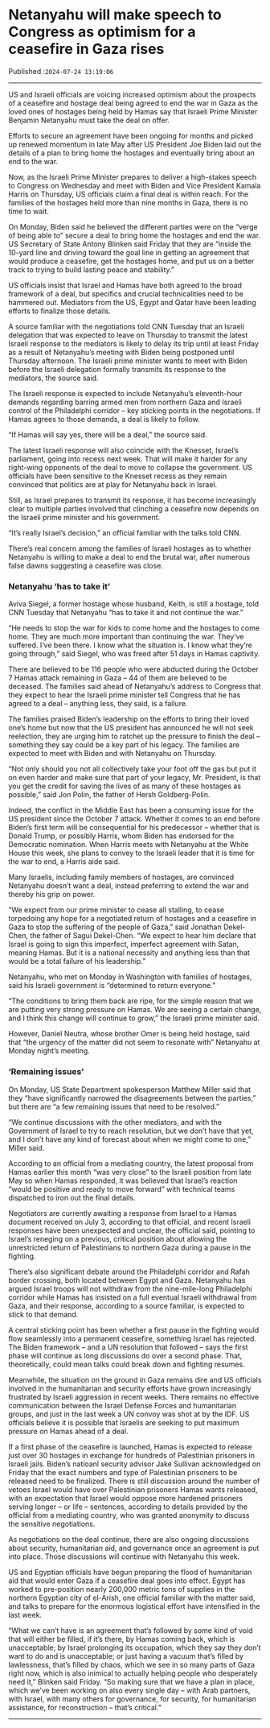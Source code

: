 # Netanyahu will make speech to Congress as optimism for a ceasefire in Gaza rises

Published :`2024-07-24 13:19:06`

---

US and Israeli officials are voicing increased optimism about the prospects of a ceasefire and hostage deal being agreed to end the war in Gaza as the loved ones of hostages being held by Hamas say that Israeli Prime Minister Benjamin Netanyahu must take the deal on offer.

Efforts to secure an agreement have been ongoing for months and picked up renewed momentum in late May after US President Joe Biden laid out the details of a plan to bring home the hostages and eventually bring about an end to the war.

Now, as the Israeli Prime Minister prepares to deliver a high-stakes speech to Congress on Wednesday and meet with Biden and Vice President Kamala Harris on Thursday, US officials claim a final deal is within reach. For the families of the hostages held more than nine months in Gaza, there is no time to wait.

On Monday, Biden said he believed the different parties were on the “verge of being able to” secure a deal to bring home the hostages and end the war. US Secretary of State Antony Blinken said Friday that they are “inside the 10-yard line and driving toward the goal line in getting an agreement that would produce a ceasefire, get the hostages home, and put us on a better track to trying to build lasting peace and stability.”

US officials insist that Israel and Hamas have both agreed to the broad framework of a deal, but specifics and crucial technicalities need to be hammered out. Mediators from the US, Egypt and Qatar have been leading efforts to finalize those details.

A source familiar with the negotiations told CNN Tuesday that an Israeli delegation that was expected to leave on Thursday to transmit the latest Israeli response to the mediators is likely to delay its trip until at least Friday as a result of Netanyahu’s meeting with Biden being postponed until Thursday afternoon. The Israeli prime minister wants to meet with Biden before the Israeli delegation formally transmits its response to the mediators, the source said.

The Israeli response is expected to include Netanyahu’s eleventh-hour demands regarding barring armed men from northern Gaza and Israeli control of the Philadelphi corridor – key sticking points in the negotiations. If Hamas agrees to those demands, a deal is likely to follow.

“If Hamas will say yes, there will be a deal,” the source said.

The latest Israeli response will also coincide with the Knesset, Israel’s parliament, going into recess next week. That will make it harder for any right-wing opponents of the deal to move to collapse the government. US officials have been sensitive to the Knesset recess as they remain convinced that politics are at play for Netanyahu back in Israel.

Still, as Israel prepares to transmit its response, it has become increasingly clear to multiple parties involved that clinching a ceasefire now depends on the Israeli prime minister and his government.

“It’s really Israel’s decision,” an official familiar with the talks told CNN.

There’s real concern among the families of Israeli hostages as to whether Netanyahu is willing to make a deal to end the brutal war, after numerous false dawns suggesting a ceasefire was close.

### Netanyahu ‘has to take it’

Aviva Siegel, a former hostage whose husband, Keith, is still a hostage, told CNN Tuesday that Netanyahu “has to take it and not continue the war.”

“He needs to stop the war for kids to come home and the hostages to come home. They are much more important than continuing the war. They’ve suffered. I’ve been there. I know what the situation is. I know what they’re going through,” said Siegel, who was freed after 51 days in Hamas captivity.

There are believed to be 116 people who were abducted during the October 7 Hamas attack remaining in Gaza – 44 of them are believed to be deceased. The families said ahead of Netanyahu’s address to Congress that they expect to hear the Israeli prime minister tell Congress that he has agreed to a deal – anything less, they said, is a failure.

The families praised Biden’s leadership on the efforts to bring their loved one’s home but now that the US president has announced he will not seek reelection, they are urging him to ratchet up the pressure to finish the deal – something they say could be a key part of his legacy. The families are expected to meet with Biden and with Netanyahu on Thursday.

“Not only should you not all collectively take your foot off the gas but put it on even harder and make sure that part of your legacy, Mr. President, is that you get the credit for saving the lives of as many of these hostages as possible,” said Jon Polin, the father of Hersh Goldberg-Polin.

Indeed, the conflict in the Middle East has been a consuming issue for the US president since the October 7 attack. Whether it comes to an end before Biden’s first term will be consequential for his predecessor – whether that is Donald Trump, or possibly Harris, whom Biden has endorsed for the Democratic nomination. When Harris meets with Netanyahu at the White House this week, she plans to convey to the Israeli leader that it is time for the war to end, a Harris aide said.

Many Israelis, including family members of hostages, are convinced Netanyahu doesn’t want a deal, instead preferring to extend the war and thereby his grip on power.

“We expect from our prime minister to cease all stalling, to cease torpedoing any hope for a negotiated return of hostages and a ceasefire in Gaza to stop the suffering of the people of Gaza,” said Jonathan Dekel-Chen, the father of Sagui Dekel-Chen. “We expect to hear him declare that Israel is going to sign this imperfect, imperfect agreement with Satan, meaning Hamas. But it is a national necessity and anything less than that would be a total failure of his leadership.”

Netanyahu, who met on Monday in Washington with families of hostages, said his Israeli government is “determined to return everyone.”

“The conditions to bring them back are ripe, for the simple reason that we are putting very strong pressure on Hamas. We are seeing a certain change, and I think this change will continue to grow,” the Israeli prime minister said.

However, Daniel Neutra, whose brother Omer is being held hostage, said that “the urgency of the matter did not seem to resonate with” Netanyahu at Monday night’s meeting.

### ‘Remaining issues’

On Monday, US State Department spokesperson Matthew Miller said that they “have significantly narrowed the disagreements between the parties,” but there are “a few remaining issues that need to be resolved.”

“We continue discussions with the other mediators, and with the Government of Israel to try to reach resolution, but we don’t have that yet, and I don’t have any kind of forecast about when we might come to one,” Miller said.

According to an official from a mediating country, the latest proposal from Hamas earlier this month “was very close” to the Israeli position from late May so when Hamas responded, it was believed that Israel’s reaction “would be positive and ready to move forward” with technical teams dispatched to iron out the final details.

Negotiators are currently awaiting a response from Israel to a Hamas document received on July 3, according to that official, and recent Israeli responses have been unexpected and unclear, the official said, pointing to Israel’s reneging on a previous, critical position about allowing the unrestricted return of Palestinians to northern Gaza during a pause in the fighting.

There’s also significant debate around the Philadelphi corridor and Rafah border crossing, both located between Egypt and Gaza. Netanyahu has argued Israel troops will not withdraw from the nine-mile-long Philadelphi corridor while Hamas has insisted on a full eventual Israeli withdrawal from Gaza, and their response, according to a source familiar, is expected to stick to that demand.

A central sticking point has been whether a first pause in the fighting would flow seamlessly into a permanent ceasefire, something Israel has rejected. The Biden framework – and a UN resolution that followed – says the first phase will continue as long discussions do over a second phase. That, theoretically, could mean talks could break down and fighting resumes.

Meanwhile, the situation on the ground in Gaza remains dire and US officials involved in the humanitarian and security efforts have grown increasingly frustrated by Israeli aggression in recent weeks. There remains no effective communication between the Israel Defense Forces and humanitarian groups, and just in the last week a UN convoy was shot at by the IDF. US officials believe it is possible that Israelis are seeking to put maximum pressure on Hamas ahead of a deal.

If a first phase of the ceasefire is launched, Hamas is expected to release just over 30 hostages in exchange for hundreds of Palestinian prisoners in Israeli jails. Biden’s natioanl security advisor Jake Sullivan acknowledged on Friday that the exact numbers and type of Palestinian prisoners to be released need to be finalized. There is still discussion around the number of vetoes Israel would have over Palestinian prisoners Hamas wants released, with an expectation that Israel would oppose more hardened prisoners serving longer – or life – sentences, according to details provided by the official from a mediating country, who was granted anonymity to discuss the sensitive negotiations.

As negotiations on the deal continue, there are also ongoing discussions about security, humanitarian aid, and governance once an agreement is put into place. Those discussions will continue with Netanyahu this week.

US and Egyptian officials have begun preparing the flood of humanitarian aid that would enter Gaza if a ceasefire deal goes into effect. Egypt has worked to pre-position nearly 200,000 metric tons of supplies in the northern Egyptian city of el-Arish, one official familiar with the matter said, and talks to prepare for the enormous logistical effort have intensified in the last week.

“What we can’t have is an agreement that’s followed by some kind of void that will either be filled, if it’s there, by Hamas coming back, which is unacceptable; by Israel prolonging its occupation, which they say they don’t want to do and is unacceptable; or just having a vacuum that’s filled by lawlessness, that’s filled by chaos, which we see in so many parts of Gaza right now, which is also inimical to actually helping people who desperately need it,” Blinken said Friday. “So making sure that we have a plan in place, which we’ve been working on also every single day – with Arab partners, with Israel, with many others for governance, for security, for humanitarian assistance, for reconstruction – that’s critical.”

---

